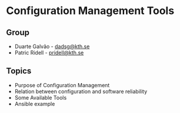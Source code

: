 # Configuration Management Tools

## Group
- Duarte Galvão - dadsg@kth.se
- Patric Ridell - pridell@kth.se

## Topics

- Purpose of Configuration Management
- Relation between configuration and software reliability
- Some Available Tools
- Ansible example

